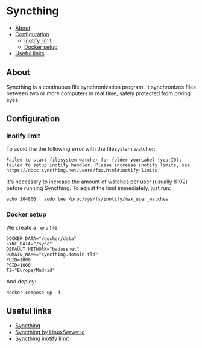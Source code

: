 # Syncthing

- [About](#about)
- [Configuration](#configuration)
  * [Inotify limit](#inotify-limit)
  * [Docker setup](#docker-setup)
- [Useful links](#useful-links)

## About

Syncthing is a continuous file synchronization program. It synchronizes files
between two or more computers in real time, safely protected from prying eyes.

## Configuration

### Inotify limit

To avoid the the following error with the filesystem watcher:

    Failed to start filesystem watcher for folder yourLabel (yourID): failed to setup inotify handler. Please increase inotify limits, see https://docs.syncthing.net/users/faq.html#inotify-limits

It's necessary to increase the amount of watches per user (usually 8192) before
running Syncthing. To adjust the limit immediately, just run:

    echo 204800 | sudo tee /proc/sys/fs/inotify/max_user_watches

### Docker setup

We create a `.env` file:

```shell
DOCKER_DATA="/docker/data"
SYNC_DATA="/sync"
DEFAULT_NETWORK="badassnet"
DOMAIN_NAME="syncthing.domain.tld"
PUID=1000
PGID=1000
TZ="Europe/Madrid"
```

And deploy:

    docker-compose up -d

## Useful links

- [Syncthing](https://syncthing.net/)
- [Syncthing by LinuxServer.io](https://docs.linuxserver.io/images/docker-syncthing)
- [Syncthing inotify limit](https://docs.syncthing.net/users/faq.html#inotify-limits)
